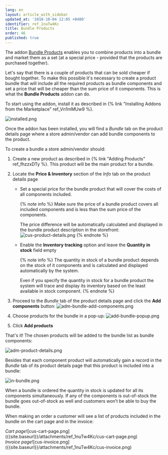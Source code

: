 ```yaml
---
lang: en
layout: article_with_sidebar
updated_at: '2018-10-04 12:05 +0400'
identifier: ref_1nuTw4Kc
title: Bundle Products
order: 46
published: true
---
```

The addon [Bundle Products](https://market.x-cart.com/addons/bundle-products.html "Bundle Products") enables you to combine products into a bundle and market them as a set (at a special price - provided that the products are purchased together). 

Let's say that there is a couple of products that can be sold cheaper if bought together. To make this possible it's necessary to create a product bundle that will include all the required products as bundle components and set a price that will be cheaper than the sum price of it components. This is what the **Bundle Products** addon can do.

To start using the addon, install it as described in {% link "Installing Addons from the Marketplace" ref_Vn1mMUw9 %}.

![installed.png]({{site.baseurl}}/attachments/ref_1nuTw4Kc/installed.png)

Once the addon has been installed, you will find a _Bundle_ tab on the product details page where a store admin/vendor can add bundle components to the product. 

To create a bundle a store admin/vendor should:
1. Create a new product as described in {% link "Adding Products" ref_fhzzxDTy %}. This product will be the main product for a bundle.

2. Locate the **Price & Inventory** section of the _Info_ tab on the product details page
   * Set a special price for the bundle product that will cover the costs of all components included. 
   
     {% note info %}
     Make sure the price of a bundle product covers all included components and is less than the sum price of the components. 
     
     The price difference will be automatically calculated and displayed in the bundle product description in the storefront:
     ![cus-product-details.png]({{site.baseurl}}/attachments/ref_1nuTw4Kc/cus-product-details.png)
     {% endnote %}
   
   * Enable the **Inventory tracking** option and leave the **Quantity in stock** field empty
     
     {% note info %}
     The quantity in stock of a bundle product depends on the stock of it components and is calculated and displayed automatically by the system. 
     
     Even if you specify the quantity in stock for a bundle product the system will trace and display its inventory based on the least available in stock component.
     {% endnote %}

3. Proceed to the _Bundle_ tab of the product details page and click the **Add components** button:
   ![adm-bundle-add-components.png]({{site.baseurl}}/attachments/ref_1nuTw4Kc/adm-bundle-add-components.png)
2. Choose products for the bundle in a pop-up:
   ![add-bundle-popup.png]({{site.baseurl}}/attachments/ref_1nuTw4Kc/add-bundle-popup.png)
3. Click **Add products**

That's it! The chosen products will be added to the bundle list as bundle components:

![adm-product-details.png]({{site.baseurl}}/attachments/ref_1nuTw4Kc/adm-product-details.png)

Besides that each component product will automatically gain a record in the _Bundle_ tab of its product details page that this product is included into a bundle:

![in-bundle.png]({{site.baseurl}}/attachments/ref_1nuTw4Kc/in-bundle.png)

When a bundle is ordered the quantity in stock is updated for all its components simultaneously. If any of the components is out-of-stock the bundle goes out-of-stock as well and customers won’t be able to buy the bundle. 

When making an order a customer will see a list of products included in the bundle on the cart page and in the invoice:

<div class="ui stackable two column grid">
  <div class="column" markdown="span"><i>Cart page</i>![cus-cart-page.png]({{site.baseurl}}/attachments/ref_1nuTw4Kc/cus-cart-page.png)</div>
  <div class="column" markdown="span"><i>Invoice page</i>![cus-invoice.png]({{site.baseurl}}/attachments/ref_1nuTw4Kc/cus-invoice.png)</div>
</div>
